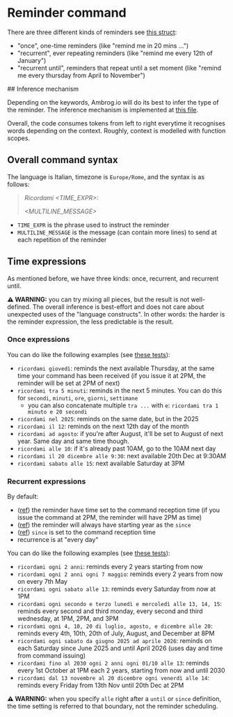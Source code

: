 # Reminder command

There are three different kinds of reminders see [this struct](../interface.rs#262):
- "once", one-time reminders (like "remind me in 20 mins ...")
- "recurrent", ever repeating reminders (like "remind me every 12th of January")
- "recurrent until", reminders that repeat until a set moment (like "remind me every thursday from April to November")

## Inference mechanism

Depending on the keywords, Ambrog.io will do its best to infer the type of the reminder. 
The inference mechanism is implemented at [this file](parsing.rs).

Overall, the code consumes tokens from left to right everytime it recognises words depending on the context.
Roughly, context is modelled with function scopes.

## Overall command syntax

The language is Italian, timezone is `Europe/Rome`, and the syntax is as follows:
> _Ricordami \<TIME_EXPR>:_
> 
> _\<MULTILINE_MESSAGE>_

- `TIME_EXPR` is the phrase used to instruct the reminder
- `MULTILINE_MESSAGE` is the message (can contain more lines) to send at each repetition of the reminder

## Time expressions

As mentioned before, we have three kinds: once, recurrent, and recurrent until.

**⚠️ WARNING:** you can try mixing all pieces, but the result is not well-defined. The overall inference is best-effort and does not care about unexpected uses of the "language constructs". In other words: the harder is the reminder expression, the less predictable is the result.

### Once expressions

You can do like the following examples (see [these tests](parsing.rs#734)):
- `ricordami giovedì`: reminds the next available Thursday, at the same time your command has been received (if you issue it at 2PM, the reminder will be set at 2PM of next)
- `ricordami tra 5 minuti`: reminds in the next 5 minutes. You can do this for `secondi`, `minuti`, `ore`, `giorni`, `settimane`
    - you can also concatenate multiple `tra ...` with `e`: `ricordami tra 1 minuto e 20 secondi`
- `ricordami nel 2025`: reminds on the same date, but in the 2025
- `ricordami il 12`: reminds on the next 12th day of the month
- `ricordami ad agosto`: if you're after August, it'll be set to August of next year. Same day and same time though.
- `ricordami alle 10`: if it's already past 10AM, go to the 10AM next day
- `ricordami il 20 dicembre alle 9:30`: next available 20th Dec at 9:30AM
- `ricordami sabato alle 15`: next available Saturday at 3PM

### Recurrent expressions

By default:
- ([ref](parsing.rs#118)) the reminder have time set to the command reception time (if you issue the command at 2PM, the reminder will have 2PM as time)
- ([ref](parsing.rs#138)) the reminder will always have starting year as the `since`
- ([ref](parsing.rs#115)) `since` is set to the command reception time
- recurrence is at "every day"

You can do like the following examples (see [these tests](parsing.rs#896)):
- `ricordami ogni 2 anni`: reminds every 2 years starting from now
- `ricordami ogni 2 anni ogni 7 maggio`: reminds every 2 years from now on every 7th May
- `ricordami ogni sabato alle 13`: reminds every Saturday from now at 1PM
- `ricordami ogni secondo e terzo lunedì e mercoledì alle 13, 14, 15`: reminds every second and third monday, every second and third wednesday, at 1PM, 2PM, and 3PM
- `ricordami ogni 4, 10, 20 di luglio, agosto, e dicembre alle 20`: reminds every 4th, 10th, 20th of July, August, and December at 8PM
- `ricordami ogni sabato da giugno 2025 ad aprile 2026`: reminds on each Saturday since June 2025 and until April 2026 (uses day and time from command issuing)
- `ricordami fino al 2030 ogni 2 anni ogni 01/10 alle 13`: reminds every 1st October at 1PM each 2 years, starting from now and until 2030
- `ricordami dal 13 novembre al 20 dicembre ogni venerdì alle 14`: reminds every Friday from 13th Nov until 20th Dec at 2PM

**⚠️ WARNING:** when you specify `alle` right after a `until` or `since` definition, the time setting is referred to that boundary, not the reminder scheduling.